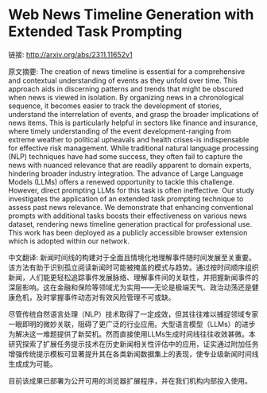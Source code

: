 # Web News Timeline Generation with Extended Task Prompting

链接: http://arxiv.org/abs/2311.11652v1

原文摘要:
The creation of news timeline is essential for a comprehensive and contextual
understanding of events as they unfold over time. This approach aids in
discerning patterns and trends that might be obscured when news is viewed in
isolation. By organizing news in a chronological sequence, it becomes easier to
track the development of stories, understand the interrelation of events, and
grasp the broader implications of news items. This is particularly helpful in
sectors like finance and insurance, where timely understanding of the event
development-ranging from extreme weather to political upheavals and health
crises-is indispensable for effective risk management. While traditional
natural language processing (NLP) techniques have had some success, they often
fail to capture the news with nuanced relevance that are readily apparent to
domain experts, hindering broader industry integration. The advance of Large
Language Models (LLMs) offers a renewed opportunity to tackle this challenge.
However, direct prompting LLMs for this task is often ineffective. Our study
investigates the application of an extended task prompting technique to assess
past news relevance. We demonstrate that enhancing conventional prompts with
additional tasks boosts their effectiveness on various news dataset, rendering
news timeline generation practical for professional use. This work has been
deployed as a publicly accessible browser extension which is adopted within our
network.

中文翻译:
新闻时间线的构建对于全面且情境化地理解事件随时间发展至关重要。该方法有助于识别孤立阅读新闻时可能被掩盖的模式与趋势。通过按时间顺序组织新闻，人们能更轻松追踪事件发展脉络、理解事件间的关联性，并把握新闻事件的深层影响。这在金融和保险等领域尤为实用——无论是极端天气、政治动荡还是健康危机，及时掌握事件动态对有效风险管理不可或缺。

尽管传统自然语言处理（NLP）技术取得了一定成效，但其往往难以捕捉领域专家一眼即明的微妙关联，阻碍了更广泛的行业应用。大型语言模型（LLMs）的进步为解决这一难题提供了新契机。然而直接使用LLMs生成时间线往往收效甚微。本研究探索了扩展任务提示技术在历史新闻相关性评估中的应用，证实通过附加任务增强传统提示模板可显著提升其在各类新闻数据集上的表现，使专业级新闻时间线生成成为可能。

目前该成果已部署为公开可用的浏览器扩展程序，并在我们机构内部投入使用。
